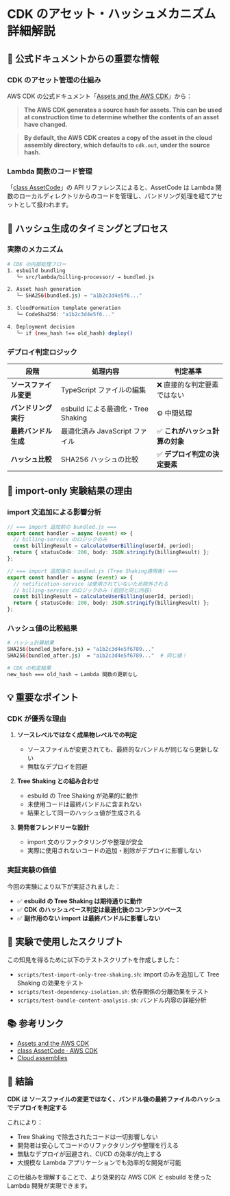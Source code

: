 # CDK のアセット・ハッシュメカニズム詳細解説

## 📖 公式ドキュメントからの重要な情報

### CDK のアセット管理の仕組み

AWS CDK の公式ドキュメント「[Assets and the AWS CDK](https://docs.aws.amazon.com/cdk/v2/guide/assets.html)」から：

> **The AWS CDK generates a source hash for assets. This can be used at construction time to determine whether the contents of an asset have changed.**

> **By default, the AWS CDK creates a copy of the asset in the cloud assembly directory, which defaults to `cdk.out`, under the source hash.**

### Lambda 関数のコード管理

「[class AssetCode](https://docs.aws.amazon.com/cdk/api/v2/docs/aws-cdk-lib.aws_lambda.AssetCode.html)」の API リファレンスによると、AssetCode は Lambda 関数のローカルディレクトリからのコードを管理し、バンドリング処理を経てアセットとして扱われます。

## 🔄 ハッシュ生成のタイミングとプロセス

### 実際のメカニズム

```bash
# CDK の内部処理フロー
1. esbuild bundling
   └─ src/lambda/billing-processor/ → bundled.js

2. Asset hash generation  
   └─ SHA256(bundled.js) → "a1b2c3d4e5f6..."

3. CloudFormation template generation
   └─ CodeSha256: "a1b2c3d4e5f6..." 

4. Deployment decision
   └─ if (new_hash !== old_hash) deploy()
```

### デプロイ判定ロジック

| 段階 | 処理内容 | 判定基準 |
|------|----------|----------|
| **ソースファイル変更** | TypeScript ファイルの編集 | ❌ 直接的な判定要素ではない |
| **バンドリング実行** | esbuild による最適化・Tree Shaking | ⚙️ 中間処理 |
| **最終バンドル生成** | 最適化済み JavaScript ファイル | ✅ **これがハッシュ計算の対象** |
| **ハッシュ比較** | SHA256 ハッシュの比較 | ✅ **デプロイ判定の決定要素** |

## 🎯 import-only 実験結果の理由

### import 文追加による影響分析

```typescript
// === import 追加前の bundled.js ===
export const handler = async (event) => {
  // billing-service のロジックのみ
  const billingResult = calculateUserBilling(userId, period);
  return { statusCode: 200, body: JSON.stringify(billingResult) };
};

// === import 追加後の bundled.js (Tree Shaking適用後) ===
export const handler = async (event) => {
  // notification-service は使用されていないため除外される
  // billing-service のロジックのみ (前回と同じ内容)
  const billingResult = calculateUserBilling(userId, period);
  return { statusCode: 200, body: JSON.stringify(billingResult) };
};
```

### ハッシュ値の比較結果

```bash
# ハッシュ計算結果
SHA256(bundled_before.js) = "a1b2c3d4e5f6789..."
SHA256(bundled_after.js)  = "a1b2c3d4e5f6789..."  # 同じ値！

# CDK の判定結果
new_hash === old_hash → Lambda 関数の更新なし
```

## 💡 重要なポイント

### CDK が優秀な理由

1. **ソースレベルではなく成果物レベルでの判定**
   - ソースファイルが変更されても、最終的なバンドルが同じなら更新しない
   - 無駄なデプロイを回避

2. **Tree Shaking との組み合わせ**
   - esbuild の Tree Shaking が効果的に動作
   - 未使用コードは最終バンドルに含まれない
   - 結果として同一のハッシュ値が生成される

3. **開発者フレンドリーな設計**
   - import 文のリファクタリングや整理が安全
   - 実際に使用されないコードの追加・削除がデプロイに影響しない

### 実証実験の価値

今回の実験により以下が実証されました：

- ✅ **esbuild の Tree Shaking は期待通りに動作**
- ✅ **CDK のハッシュベース判定は最適化後のコンテンツベース**
- ✅ **副作用のない import は最終バンドルに影響しない**

## 🔬 実験で使用したスクリプト

この知見を得るために以下のテストスクリプトを作成しました：

- `scripts/test-import-only-tree-shaking.sh`: import のみを追加して Tree Shaking の効果をテスト
- `scripts/test-dependency-isolation.sh`: 依存関係の分離効果をテスト
- `scripts/test-bundle-content-analysis.sh`: バンドル内容の詳細分析

## 📚 参考リンク

- [Assets and the AWS CDK](https://docs.aws.amazon.com/cdk/v2/guide/assets.html)
- [class AssetCode · AWS CDK](https://docs.aws.amazon.com/cdk/api/v2/docs/aws-cdk-lib.aws_lambda.AssetCode.html)
- [Cloud assemblies](https://docs.aws.amazon.com/cdk/v2/guide/deploy.html#deploy-how-synth-assemblies)

## 🎯 結論

**CDK は ソースファイルの変更ではなく、バンドル後の最終ファイルのハッシュ でデプロイを判定する**

これにより：
- Tree Shaking で除去されたコードは一切影響しない
- 開発者は安心してコードのリファクタリングや整理を行える
- 無駄なデプロイが回避され、CI/CD の効率が向上する
- 大規模な Lambda アプリケーションでも効率的な開発が可能

この仕組みを理解することで、より効果的な AWS CDK と esbuild を使った Lambda 開発が実現できます。